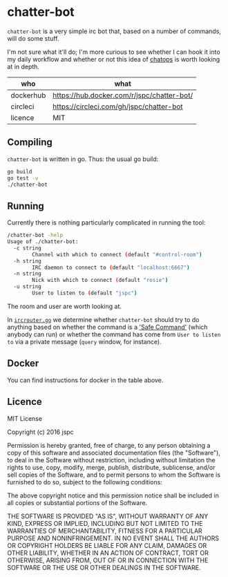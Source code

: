 chatter-bot
==

`chatter-bot` is a very simple irc bot that, based on a number of commands, will do some stuff.

I'm not sure what it'll do; I'm more curious to see whether I can hook it into my daily workflow and whether or not this idea of [chatops](http://blogs.atlassian.com/2016/01/what-is-chatops-adoption-guide/) is worth looking at in depth.

| who       | what |
|-----------|------|
| dockerhub | https://hub.docker.com/r/jspc/chatter-bot/   |
| circleci  | https://circleci.com/gh/jspc/chatter-bot   |
| licence   | MIT   |


Compiling
--

`chatter-bot` is written in go. Thus: the usual go build:

```bash
go build
go test -v
./chatter-bot
```

Running
--

Currently there is nothing particularly complicated in running the tool:

```bash
/chatter-bot -help
Usage of ./chatter-bot:
  -c string
        Channel with which to connect (default "#control-room")
  -h string
        IRC daemon to connect to (default "localhost:6667")
  -n string
        Nick with which to connect (default "rosie")
  -u string
        User to listen to (default "jspc")
```

The room and user are worth looking at.

In [`ircrouter.go`](https://github.com/jspc/chatter-bot/blob/master/ircrouter.go#L56-L63) we determine whether `chatter-bot` should try to do anything based on whether the command is a ['Safe Command'](https://github.com/jspc/chatter-bot/blob/master/ircrouter.go#L11) (which anybody can run) or whether the command has come from `User to listen to` via a private message (`query` window, for instance).


Docker
--

You can find instructions for docker in the table above.

Licence
--

MIT License

Copyright (c) 2016 jspc

Permission is hereby granted, free of charge, to any person obtaining a copy
of this software and associated documentation files (the "Software"), to deal
in the Software without restriction, including without limitation the rights
to use, copy, modify, merge, publish, distribute, sublicense, and/or sell
copies of the Software, and to permit persons to whom the Software is
furnished to do so, subject to the following conditions:

The above copyright notice and this permission notice shall be included in all
copies or substantial portions of the Software.

THE SOFTWARE IS PROVIDED "AS IS", WITHOUT WARRANTY OF ANY KIND, EXPRESS OR
IMPLIED, INCLUDING BUT NOT LIMITED TO THE WARRANTIES OF MERCHANTABILITY,
FITNESS FOR A PARTICULAR PURPOSE AND NONINFRINGEMENT. IN NO EVENT SHALL THE
AUTHORS OR COPYRIGHT HOLDERS BE LIABLE FOR ANY CLAIM, DAMAGES OR OTHER
LIABILITY, WHETHER IN AN ACTION OF CONTRACT, TORT OR OTHERWISE, ARISING FROM,
OUT OF OR IN CONNECTION WITH THE SOFTWARE OR THE USE OR OTHER DEALINGS IN THE
SOFTWARE.
